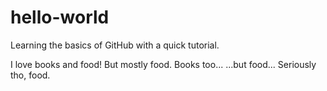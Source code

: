 # hello-world

Learning the basics of GitHub with a quick tutorial.

I love books and food! But mostly food. Books too... ...but food...
Seriously tho, food.
